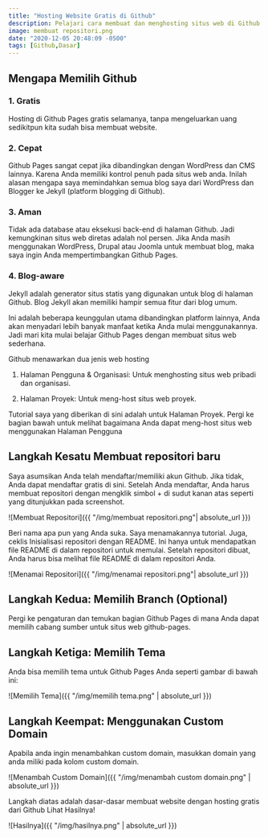 ```yaml
---
title: "Hosting Website Gratis di Github"
description: Pelajari cara membuat dan menghosting situs web di Github dan menghostingnya secara gratis menggunakan Github Pages. Ini dapat digunakan untuk meng-host proyek Anda dan situs web portofolio dengan mudah tanpa mengeluarkan uang sepeser pun. Anda juga dapat menggunakan ini untuk meng-host situs web pribadi di github.
image: membuat repositori.png
date: "2020-12-05 20:48:09 -0500"
tags: [Github,Dasar]
---
```



## Mengapa Memilih Github
### 1. Gratis
Hosting di Github Pages gratis selamanya, tanpa mengeluarkan uang sedikitpun kita sudah bisa membuat website.
### 2. Cepat
Github Pages sangat cepat jika dibandingkan dengan WordPress dan CMS lainnya. Karena Anda memiliki kontrol penuh pada situs web anda. Inilah alasan mengapa saya memindahkan semua blog saya dari WordPress dan Blogger ke Jekyll (platform blogging di Github).
### 3. Aman
Tidak ada database atau eksekusi back-end di halaman Github. Jadi kemungkinan situs web diretas adalah nol persen. Jika Anda masih menggunakan WordPress, Drupal atau Joomla untuk membuat blog, maka saya ingin Anda mempertimbangkan Github Pages.
### 4. Blog-aware
Jekyll adalah generator situs statis yang digunakan untuk blog di halaman Github. Blog Jekyll akan memiliki hampir semua fitur dari blog umum.

Ini adalah beberapa keunggulan utama dibandingkan platform lainnya, Anda akan menyadari lebih banyak manfaat ketika Anda mulai menggunakannya. Jadi mari kita mulai belajar Github Pages dengan membuat situs web sederhana.

Github menawarkan dua jenis web hosting

1. Halaman Pengguna & Organisasi: Untuk menghosting situs web pribadi dan organisasi.

2. Halaman Proyek: Untuk meng-host situs web proyek.

Tutorial saya yang diberikan di sini adalah untuk Halaman Proyek. Pergi ke bagian bawah untuk melihat bagaimana Anda dapat meng-host situs web menggunakan Halaman Pengguna

## Langkah Kesatu Membuat repositori baru
Saya asumsikan Anda telah mendaftar/memiliki akun Github. Jika tidak, Anda dapat mendaftar gratis di sini. Setelah Anda mendaftar, Anda harus membuat repositori dengan mengklik simbol + di sudut kanan atas seperti yang ditunjukkan pada screenshot.

![Membuat Repositori]({{ "/img/membuat repositori.png"| absolute_url }})

Beri nama apa pun yang Anda suka. Saya menamakannya tutorial. Juga, ceklis Inisialisasi repositori dengan README. Ini hanya untuk mendapatkan file README di dalam repositori untuk memulai. Setelah repositori dibuat, Anda harus bisa melihat file README di dalam repositori Anda.

![Menamai Repositori]({{ "/img/menamai repositori.png"| absolute_url }})

## Langkah Kedua: Memilih Branch (Optional)
Pergi ke pengaturan dan temukan bagian Github Pages di mana Anda dapat memilih cabang sumber untuk situs web github-pages. 

## Langkah Ketiga: Memilih Tema 
Anda bisa memilih tema untuk Github Pages Anda seperti gambar di bawah ini:

![Memilih Tema]({{ "/img/memilih tema.png" | absolute_url }})

## Langkah Keempat: Menggunakan Custom Domain
Apabila anda ingin menambahkan custom domain, masukkan domain yang anda miliki pada kolom custom domain.

![Menambah Custom Domain]({{ "/img/menambah custom domain.png" | absolute_url }})

Langkah diatas adalah dasar-dasar membuat website dengan hosting gratis dari Github
Lihat Hasilnya!

![Hasilnya]({{ "/img/hasilnya.png" | absolute_url }})

